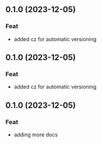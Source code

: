 ## 0.1.0 (2023-12-05)

### Feat

- added cz for automatic versioning

## 0.1.0 (2023-12-05)

### Feat

- added cz for automatic versioning

## 0.1.0 (2023-12-05)

### Feat

- adding more docs
